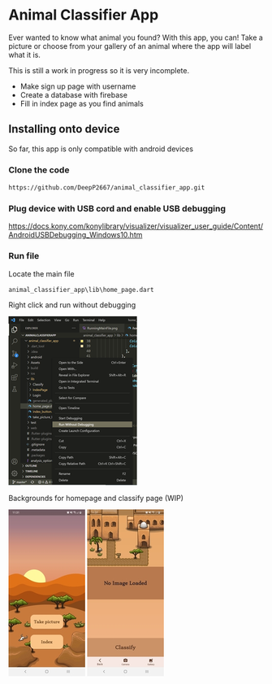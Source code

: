 # Animal Classifier App

Ever wanted to know what animal you found? With this app, you can! Take a picture or choose from your gallery of an animal where the app will label what it is. 

This is still a work in progress so it is very incomplete.

- Make sign up page with username
- Create a database with firebase
- Fill in index page as you find animals

## Installing onto device

So far, this app is only compatible with android devices

### Clone the code  

```bash
https://github.com/DeepP2667/animal_classifier_app.git
```

### Plug device with USB cord and enable USB debugging 
https://docs.kony.com/konylibrary/visualizer/visualizer_user_guide/Content/AndroidUSBDebugging_Windows10.htm

### Run file

Locate the main file
```
animal_classifier_app\lib\home_page.dart
```
Right click and run without debugging

![](https://github.com/DeepP2667/animal_classifier_app/blob/master/github_assets/RunningMainFile.png)

Backgrounds for homepage and classify page (WIP)

![](https://github.com/DeepP2667/animal_classifier_app/blob/master/github_assets/HomePage.jpg) 
![](https://github.com/DeepP2667/animal_classifier_app/blob/master/github_assets/ClassifyPage.jpg)

